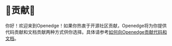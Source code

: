 # 贡献

你好！欢迎来到Openedge！如果你热衷于开源社区贡献，Openedge将为你提供代码贡献和文档贡献两种方式供你选择。具体请参考[如何向Openedge贡献代码和文档](./doc/zh-cn/about/How-to-contribute.md)。
